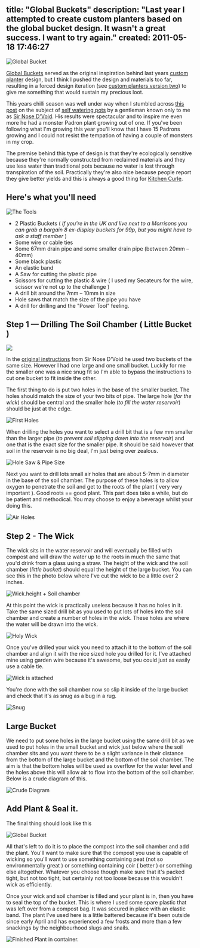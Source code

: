 title: "Global Buckets"
description: "Last year I attempted to create custom planters based on the global bucket design. It wasn't a great success. I want to try again."
created: 2011-05-18 17:46:27
---

![Global Bucket](http://media.jamiecurle.com/uploads/2011/05/19/blogimage/IMG_1498.850x600.jpg)

[Global Buckets][1] served as the original inspiration behind last years [custom planter][2] design, but I think I pushed the design and materials too far, resulting in a forced design iteration (see [custom planters version two)][3] to give me something that would sustain my precious loot.

This years chilli season was well under way when I stumbled across [this post][5] on the subject of [self watering pots][5]  by a gentleman known only to me as [Sir Nose D'Void][4]. His results were spectacular and to inspire me even more he had a monster Padron plant growing out of one.  If you've been following what I'm growing this year you'll know that I have 15 Padrons growing and I could not resist the tempation of having a couple of monsters in my crop.

The premise behind this type of design is that they're ecologically sensitive because they're normally constructed from reclaimed materials and they use less water than traditional pots because no water is lost through transpiration of the soil.  Practically they're also nice because people report they give better yields and this is always a good thing for [Kitchen Curle][6].

## Here's what you'll need

![The Tools](http://media.jamiecurle.com/uploads/2011/05/18/blogimage/IMG_1483.850x600.jpg)

*  2 Plastic Buckets ( _If you're in the UK and live next to a Morrisons you can grab a bargain 8 ex-display buckets for 99p, but you might have to ask a staff member_ )
* Some wire or cable ties
* Some 67mm drain pipe and some smaller drain pipe (between 20mm &ndash; 40mm)
* Some black plastic
* An elastic band
* A Saw for cutting the plastic pipe
* Scissors for cutting the plastic & wire ( I used my Secateurs for the wire, scissor we're not up to the challenge )
* A drill bit around the 7mm &ndash; 10mm in size
* Hole saws that match the size of the pipe you have
* A drill for drilling and the "Power Tool" feeling.

## Step 1 &mdash; Drilling The Soil Chamber ( Little Bucket ) 

![](http://media.jamiecurle.com/uploads/2011/05/18/blogimage/IMG_1484.850x600.jpg)

In the [original instructions][7] from Sir Nose D'Void he used two buckets of the same size. However I had one large and one small bucket. Luckily for me the smaller one was a nice snug fit so I'm able to bypass the instructions to cut one bucket to fit inside the other.

The first thing to do is put two holes in the base of the smaller bucket. The holes should match the size of your two bits of pipe. The large hole (_for the wick_) should be central and the smaller hole (_to fill the water reservoir_) should be just at the edge.

![First Holes](http://media.jamiecurle.com/uploads/2011/05/19/blogimage/IMG_1489.850x600.jpg)

When drilling the holes you want to select a drill bit that is a few mm smaller than the larger pipe (_to prevent soil slipping down into the reservoir_) and one that is the exact size for the smaller pipe.  It should be said however that soil in the reservoir is no big deal, I'm just being over zealous.

![Hole Saw & Pipe Size](http://media.jamiecurle.com/uploads/2011/05/19/blogimage/IMG_1488.850x600.jpg)

Next you want to drill lots small air holes that are about 5-7mm in diameter in the base of the soil chamber. The purpose of these holes is to allow oxygen to penetrate the soil and get to the roots of the plant ( very very important ). Good roots == good plant.  This part does take a while, but do be patient and methodical. You may choose to enjoy a beverage whilst your doing this.  

![Air Holes](http://media.jamiecurle.com/uploads/2011/05/19/blogimage/IMG_1490.850x600.jpg)

## Step 2 - The Wick

The wick sits in the water reservoir and will eventually be filled with compost and will draw the water up to the roots in much the same that you'd drink from a glass using a straw.  The height of the wick and the soil chamber (_little bucket_) should equal the height of the large bucket. You can see this in the photo below where I've cut the wick to be a little over 2 inches.

![Wick.height + Soil chamber](http://media.jamiecurle.com/uploads/2011/05/19/blogimage/IMG_1491.850x600.jpg)

At this point the wick is practically useless because it has no holes in it. Take the same sized drill bit as you used to put lots of holes into the soil chamber and create a number of holes in the wick. These holes are where the water will be drawn into the wick.

![Holy Wick](http://media.jamiecurle.com/uploads/2011/05/19/blogimage/IMG_1492.850x600.jpg)

Once you've drilled your wick you need to attach it to the bottom of the soil chamber and align it with the nice sized hole you drilled for it. I've attached mine using garden wire because it's awesome, but you could just as easily use a cable tie.

![Wick is attached](http://media.jamiecurle.com/uploads/2011/05/19/blogimage/IMG_1494.850x600.jpg)

You're done with the soil chamber now so slip it inside of the large bucket and check that it's as snug as a bug in a rug.

![Snug](http://media.jamiecurle.com/uploads/2011/05/19/blogimage/IMG_1496.850x600.jpg)

## Large Bucket

We need to put some holes in the large bucket using the same drill bit as we used to put holes in the small bucket and wick just below where the soil chamber sits and you want there to be a slight variance in their distance from the bottom of the large bucket and the bottom of the soil chamber. The aim is that the bottom holes will be used as overflow for the water level and the holes above this will allow air to flow into the bottom of the soil chamber.  Below is a crude diagram of this.

![Crude Diagram](http://media.jamiecurle.com/uploads/2011/05/19/blogimage/diagram.850x600.jpg)

## Add Plant & Seal it.

The final thing should look like this

![Global Bucket](http://media.jamiecurle.com/uploads/2011/05/19/blogimage/IMG_1498.850x600.jpg)

All that's left to do it is to place the compost into the soil chamber and add the plant.  You'll want to make sure that the compost you use is capable of wicking so you'll want to use something containing peat (not so environmentally great ) or something containing coir ( better ) or something else altogether. Whatever you choose though make sure that it's packed tight, but not too tight, but certainly not too loose because this wouldn't wick as efficiently.

Once your wick and soil chamber is filled and your plant is in, then you have to seal the top of the bucket. This is where I used some spare plastic that was left over from a compost bag. It was secured in place with an elastic band. The plant I've used here is a little battered because it's been outside since early April and  has experienced a few frosts and more than a few snackings by the neighbourhood slugs and snails.

![Finished Plant in container.](http://media.jamiecurle.com/uploads/2011/05/19/blogimage/IMG_1506.850x600.jpg)

[1]: http://www.globalbuckets.org/
[2]: http://jamiecurle.com/blog/custom-planters/
[3]: http://jamiecurle.com/blog/planters-v2/
[4]: http://www.chillisgalore.co.uk/phpBB3/memberlist.php?mode=viewprofile&u=3032
[5]: http://www.chillisgalore.co.uk/phpBB3/viewtopic.php?f=2&t=11714
[6]: http://jamiecurle.com/tags/kitchen-curle/
[7]: https://docs.google.com/viewer?a=v&pid=explorer&chrome=true&srcid=0B3x9KwWOvRA7MDk4YWY3OTYtYjkyZC00MjIxLThlZDEtZGMwNjMxOWJhNzBl&hl=en&authkey=CLHe0OgF